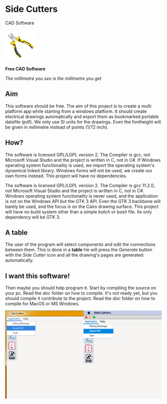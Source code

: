 # Side Cutters 
CAD Software
                                                                                                                                                   
<img src="/rsc/icon.png" alt="a screenshot of the program so far"/>   

**Free CAD Software**

*The millimetre you see is the millimetre you get*                                     
                                                                                                                                                             
## Aim
This software should be free. The aim of this project is to create a multi platform app while starting from a windows platform.
It should create electrical drawings automatically and export them as bookmarked portable datafile (pdf). We only use SI units for the drawings. Even the fontheight will be given in millimetre instead of points (1/72 inch).

## How?
The software is licensed GPL/LGPL version 2. The Compiler is gcc, not Microsoft Visual Studio and the project is written in C, not in C#. 
If Windows operating system functionality is used, we import the operating system's dynamical linked library. Windows forms will not be used, we create our own forms instead. This project will have no dependencies.

The software is licensed GPL/LGPL version 2. The Compiler is gcc 11.2.0, not Microsoft Visual Studio and the project is written in C, not in C#. 
Windows operating system functionality is never used, and the application is not on the Windows API but the GTK 3 API. Even the GTK 3 backbone will barely be used, and the focus is on the Cairo drawing surface. This project will have no build system other than a simple *batch* or *bash* file. Its only dependency will be GTK 3. 

## A table
The user of the program will select components and edit the connections between them. This is done in a **table** 
He will press the *Generate* button with the *Side Cutter* icon and all the drawing's pages are generated automatically.

## I want this software!

Then maybe you should help program it. Start by compiling the source on your pc. Read the *doc* folder on how to compile.
It's not ready yet, but you should compile it contribute to the project. Read the *doc* folder on how to compile for MacOS or MS Windows.

<img src="/doc/pica1.png" alt="a screenshot of the program so far" width="50%"/><img src="/doc/pica2.png" alt="a screenshot of the program so far" width="50%"/>
